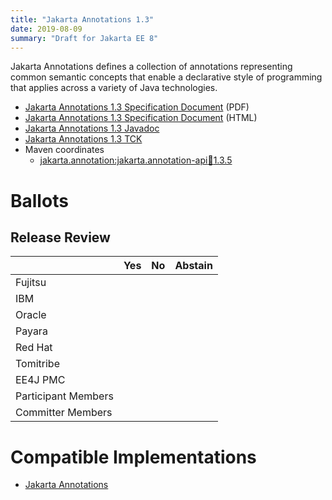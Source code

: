 ```yaml
---
title: "Jakarta Annotations 1.3"
date: 2019-08-09
summary: "Draft for Jakarta EE 8"
---
```

Jakarta Annotations defines a collection of annotations representing common semantic concepts that
enable a declarative style of programming that applies across a variety of Java technologies.

* [Jakarta Annotations 1.3 Specification Document](./annotations-spec-1.3.pdf) (PDF)
* [Jakarta Annotations 1.3 Specification Document](./annotations-spec-1.3.html) (HTML)
* [Jakarta Annotations 1.3 Javadoc](./apidocs)
* [Jakarta Annotations 1.3 TCK](http://download.eclipse.org/jakartaee/annotations/1.3/annotations-tck-1.3.0.zip)
* Maven coordinates
  * [jakarta.annotation:jakarta.annotation-api:jar:1.3.5](https://search.maven.org/artifact/jakarta.annotation/jakarta.annotation-api/1.3.5/jar)

# Ballots

## Release Review

|                       |  Yes    | No      | Abstain  |
|-----------------------|---------|---------|----------|
|Fujitsu                |         |         |          |
|IBM                    |         |         |          |
|Oracle                 |         |         |          |
|Payara                 |         |         |          |
|Red Hat                |         |         |          |
|Tomitribe              |         |         |          |
|EE4J PMC               |         |         |          |
|Participant Members    |         |         |          |
|Committer Members      |         |         |          |

# Compatible Implementations

* [Jakarta Annotations](https://eclipse-ee4j.github.io/common-annotations-api/)
